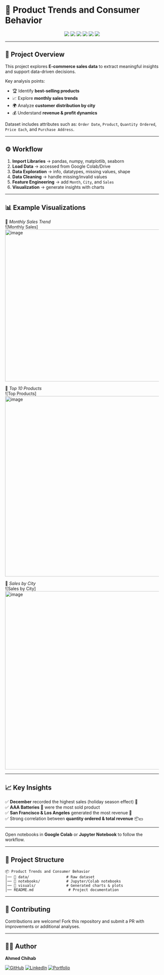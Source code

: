 
# 🛒 Product Trends and Consumer Behavior  

<p align="center">
  <img src="https://img.shields.io/badge/Python-3.8%2B-blue?logo=python" />
  <img src="https://img.shields.io/badge/Pandas-Data%20Analysis-yellow?logo=pandas" />
  <img src="https://img.shields.io/badge/NumPy-Numerical-lightgrey?logo=numpy" />
  <img src="https://img.shields.io/badge/Matplotlib-Visualization-green?logo=matplotlib" />
  <img src="https://img.shields.io/badge/Seaborn-Data%20Insights-orange?logo=seaborn" />
  <img src="https://img.shields.io/badge/Google%20Colab-Cloud%20Notebook-blue?logo=googlecolab" />
</p>

---

## 📌 Project Overview  
This project explores **E-commerce sales data** to extract meaningful insights and support data-driven decisions.  

Key analysis points:  
- 🏆 Identify **best-selling products**  
- 📈 Explore **monthly sales trends**  
- 🌍 Analyze **customer distribution by city**  
- 💰 Understand **revenue & profit dynamics**  

Dataset includes attributes such as: `Order Date`, `Product`, `Quantity Ordered`, `Price Each`, and `Purchase Address`.  

---

## ⚙️ Workflow  

1. **Import Libraries** → pandas, numpy, matplotlib, seaborn  
2. **Load Data** → accessed from Google Colab/Drive  
3. **Data Exploration** → info, datatypes, missing values, shape  
4. **Data Cleaning** → handle missing/invalid values  
5. **Feature Engineering** → add `Month`, `City`, and `Sales`  
6. **Visualization** → generate insights with charts  

---

## 📊 Example Visualizations  

📌 *Monthly Sales Trend*  
![Monthly Sales]
<img width="1015" height="497" alt="image" src="https://github.com/user-attachments/assets/7ea0f6eb-708b-449a-9a67-6ee68ec41acf" />  

📌 *Top 10 Products*  
![Top Products]
<img width="1584" height="590" alt="image" src="https://github.com/user-attachments/assets/358d888a-6be4-4236-a6cd-9ce1db876926" />

📌 *Sales by City*  
![Sales by City]
<img width="1183" height="583" alt="image" src="https://github.com/user-attachments/assets/f6ad948d-5c74-4f09-836a-43499de48fa1" />  

---

## 📈 Key Insights  

✅ **December** recorded the highest sales (holiday season effect) 🎄  
✅ **AAA Batteries** 🔋 were the most sold product  
✅ **San Francisco & Los Angeles** generated the most revenue 🌆  
✅ Strong correlation between **quantity ordered & total revenue** 📦💵  

---



Open notebooks in **Google Colab** or **Jupyter Notebook** to follow the workflow.

---

## 📂 Project Structure

```
📦 Product Trends and Consumer Behavior 
│── 📁 data/                 # Raw dataset
│── 📁 notebooks/            # Jupyter/Colab notebooks
│── 📁 visuals/              # Generated charts & plots
│── README.md                # Project documentation
```

---

## 🤝 Contributing

Contributions are welcome! Fork this repository and submit a PR with improvements or additional analyses.

---


## 👨‍💻 Author  

**Ahmed Chihab**  

[![GitHub](https://img.shields.io/badge/GitHub-000?style=for-the-badge&logo=github&logoColor=white)](https://github.com/ahmedchihab)
[![LinkedIn](https://img.shields.io/badge/LinkedIn-0A66C2?style=for-the-badge&logo=linkedin&logoColor=white)](https://www.linkedin.com/in/ahmed-chihab)
[![Portfolio](https://img.shields.io/badge/Portfolio-FF7139?style=for-the-badge&logo=firefox&logoColor=white)](https://datascienceportfol.io/ahmedchihab)


